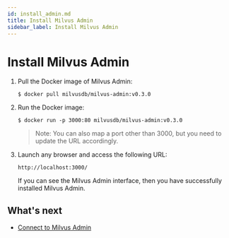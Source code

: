 ```yaml
---
id: install_admin.md
title: Install Milvus Admin
sidebar_label: Install Milvus Admin
---
```


# Install Milvus Admin

1. Pull the Docker image of Milvus Admin:

    ```shell
    $ docker pull milvusdb/milvus-admin:v0.3.0
    ```

2. Run the Docker image:

    ```shell
    $ docker run -p 3000:80 milvusdb/milvus-admin:v0.3.0
    ```

    > Note: You can also map a port other than 3000, but you need to update the URL accordingly.

3. Launch any browser and access the following URL:

    ```text
    http://localhost:3000/
    ```

    If you can see the Milvus Admin interface, then you have successfully installed Milvus Admin.

## What's next

- [Connect to Milvus Admin](connect_to_admin.md)